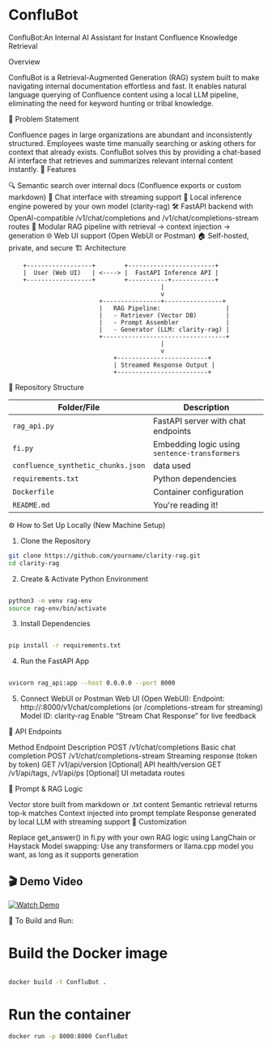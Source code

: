 # ConfluBot
 ConfluBot:An Internal AI Assistant for Instant Confluence Knowledge Retrieval
 
Overview

ConfluBot is a Retrieval-Augmented Generation (RAG) system built to make navigating internal documentation effortless and fast. It enables natural language querying of Confluence content using a local LLM pipeline, eliminating the need for keyword hunting or tribal knowledge.

📌 Problem Statement

Confluence pages in large organizations are abundant and inconsistently structured. Employees waste time manually searching or asking others for context that already exists. ConfluBot solves this by providing a chat-based AI interface that retrieves and summarizes relevant internal content instantly.
🎯 Features

🔍 Semantic search over internal docs (Confluence exports or custom markdown)
💬 Chat interface with streaming support
🧠 Local inference engine powered by your own model (clarity-rag)
🛠️ FastAPI backend with OpenAI-compatible /v1/chat/completions and /v1/chat/completions-stream routes
🧾 Modular RAG pipeline with retrieval → context injection → generation
🌐 Web UI support (Open WebUI or Postman)
🏠 Self-hosted, private, and secure
🏗️ Architecture

        +------------------+        +------------------------+
        |  User (Web UI)   | <----> |  FastAPI Inference API |
        +------------------+        +-----------+------------+
                                              |
                                              v
                             +----------------+----------------+
                             |   RAG Pipeline:                  |
                             |   - Retriever (Vector DB)        |
                             |   - Prompt Assembler             |
                             |   - Generator (LLM: clarity-rag) |
                             +----------------------------------+
                                              |
                                              v
                                 +-------------------------+
                                 | Streamed Response Output |
                                 +-------------------------+

📂 Repository Structure


| Folder/File        | Description                                   |
| ------------------ | --------------------------------------------- |
| `rag_api.py`          | FastAPI server with chat endpoints            |
| `fi.py`      | Embedding logic using `sentence-transformers` |
| `confluence_synthetic_chunks.json` |data used |
| `requirements.txt` | Python dependencies                           |
| `Dockerfile`       | Container configuration                       |
| `README.md`        | You're reading it!                            |

⚙️ How to Set Up Locally (New Machine Setup)

1. Clone the Repository

```bash 
git clone https://github.com/yourname/clarity-rag.git
cd clarity-rag
```

2. Create & Activate Python Environment
```bash

python3 -m venv rag-env
source rag-env/bin/activate
```

3. Install Dependencies
```bash

pip install -r requirements.txt
```

4. Run the FastAPI App
```bash

uvicorn rag_api:app --host 0.0.0.0 --port 8000
```

5. Connect WebUI or Postman
Web UI (Open WebUI):
Endpoint: http://<your-ip>:8000/v1/chat/completions (or /completions-stream for streaming)
Model ID: clarity-rag
Enable “Stream Chat Response” for live feedback


🧪 API Endpoints

Method	Endpoint	Description
POST	/v1/chat/completions	Basic chat completion
POST	/v1/chat/completions-stream	Streaming response (token by token)
GET	/v1/api/version	[Optional] API health/version
GET	/v1/api/tags, /v1/api/ps	[Optional] UI metadata routes


🧠 Prompt & RAG Logic

Vector store built from markdown or .txt content
Semantic retrieval returns top-k matches
Context injected into prompt template
Response generated by local LLM with streaming support
🔧 Customization

Replace get_answer() in fi.py with your own RAG logic using LangChain or Haystack
Model swapping: Use any transformers or llama.cpp model you want, as long as it supports generation


## 🎬 Demo Video

[![Watch Demo](https://img.shields.io/badge/Watch-Demo-blue?logo=google-drive)](https://drive.google.com/file/d/192C5CPXKB7indZsJknRLb_pZopzkOWJy/view?usp=share_link)




🚀 To Build and Run:

# Build the Docker image
```bash

docker build -t ConfluBot .
```
# Run the container
```bash
docker run -p 8000:8000 ConfluBot
```









